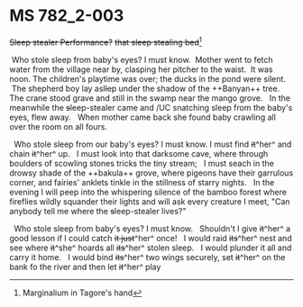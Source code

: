 # MS 782_2-003

~~Sleep stealer Performance?~~
~~that sleep stealing bed~~[^1]
[^1]:Marginalium in Tagore's hand

&nbsp;Who stole sleep from baby's eyes?  I must know.
&nbsp;Mother went to fetch water from the village
near by, clasping her pitcher to the waist.
&nbsp;It was noon.  The children's playtime was
over; the ducks in the pond were silent.
&nbsp;The shepherd boy lay asl~~l~~ep under the shadow
of the ++Banyan++ tree.
&nbsp; The crane stood grave and still in the swamp
near the mango grove.
&nbsp; In the meanwhile the ~~s~~leep-stealer came and /UC
snatching sleep from the baby's eyes, flew away.
&nbsp; When mother came back she found baby crawling
all over the room on all fours.

&nbsp; Who stole sleep from our baby's eyes? I must
know. I must find ~~it~~^her^ and chain ~~it~~^her^ up.
&nbsp; I must look into that darksome cave, where
through boulders of scowling stones tricks
the tiny stream;
&nbsp; I must seach in the drowsy shade of the
++bakula++ grove, where pigeons have their garrulous
corner, and fairies' anklets tinkle in the
stillness of starry nights.
&nbsp; In the evening I will peep into the whispering
silence of the bamboo forest where fireflies
wildly squander their lights and will ask every
creature I meet, "Can anybody tell me where the
~~s~~leep-stealer lives?"

&nbsp; Who stole sleep from baby's eyes? I must
know.
&nbsp; Shouldn't I give ~~it~~^her^ a good lesson if I could
catch ~~it just~~^her^ once!
&nbsp; I would raid ~~its~~^her^ nest and see where ~~it~~^she^ hoards
all ~~its~~^her^ stolen sleep.
&nbsp; I would plunder it all and carry it home.
&nbsp; I would bind ~~its~~^her^ two wings securely, set ~~it~~^her^
on the bank fo the river and then let ~~it~~^her^ play
